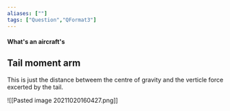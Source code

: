 ```yaml
---
aliases: [""]
tags: ["Question","QFormat3"]
---
```


#### What's an aircraft's
## Tail moment arm
This is just the distance betweem the centre of gravity and the verticle force excerted by the tail.

![[Pasted image 20211020160427.png]]